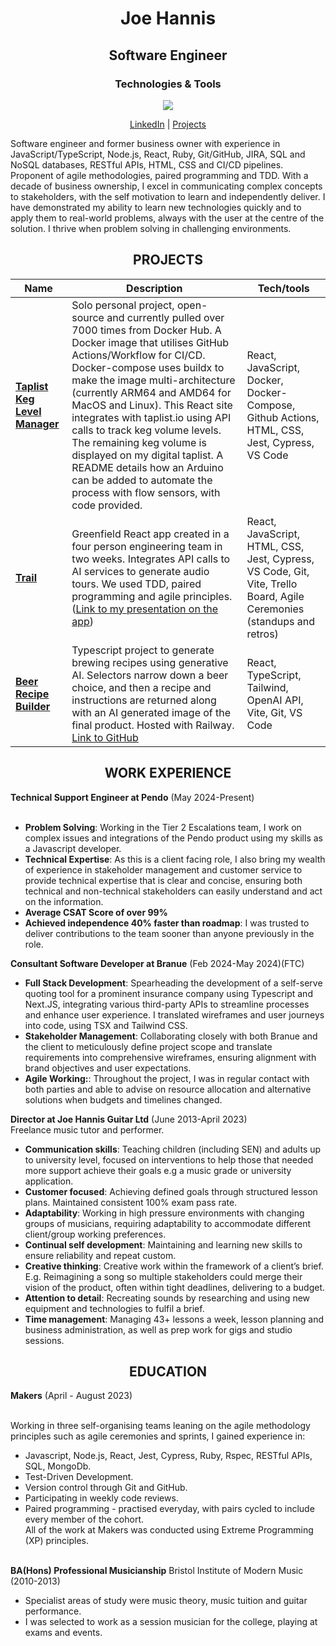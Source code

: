 <h1 align="center">Joe Hannis</h1>

<h2 align="center">Software Engineer</h2>

<h3 align="center">Technologies & Tools</h3>

<p align="center">
  <a href="https://skillicons.dev">
    <img src="https://skillicons.dev/icons?i=react,js,nodejs,vuejs,tailwind,ruby,docker,html,css,mongodb,postgres,bash" />
  </a>
</p>



<p align="center"> 
  <a href="https://www.linkedin.com/in/joe-hannis/">LinkedIn</a> | 
  <a href="https://github.com/joehannis/joehannis/blob/master/README.md#projects">Projects</a> 
</p>

Software engineer and former business owner with experience in JavaScript/TypeScript, Node.js, React, Ruby, Git/GitHub, JIRA, SQL and NoSQL databases, RESTful APIs, HTML, CSS and CI/CD pipelines. Proponent of agile methodologies, paired programming and TDD. With a decade of business ownership, I excel in communicating complex concepts to stakeholders, with the self motivation to learn and independently deliver. I have demonstrated my ability to learn new technologies quickly and to apply them to real-world problems, always with the user at the centre of the solution. I thrive when problem solving in challenging environments.

<h2 align="center">PROJECTS</h2>

| Name                         | Description       | Tech/tools        |
| ---------------------------- | ----------------- | ----------------- |
| [**Taplist Keg Level Manager**](https://tinyurl.com/26pfusx3)                 |Solo personal project, open-source and currently pulled over 7000 times from Docker Hub. A Docker image that utilises GitHub Actions/Workflow for CI/CD. Docker-compose uses buildx to make the image multi-architecture (currently ARM64 and AMD64 for MacOS and Linux). This React site integrates with taplist.io using API calls to track keg volume levels. The remaining keg volume is displayed on my digital taplist. A README details how an Arduino can be added to automate the process with flow sensors, with code provided.| React, JavaScript, Docker, Docker-Compose, Github Actions, HTML, CSS, Jest, Cypress, VS Code |
| [**Trail**](https://tinyurl.com/a5vmybxs)            | Greenfield React app created in a four person engineering team in two weeks. Integrates API calls to AI services to generate audio tours. We used TDD, paired programming and agile principles. ([Link to my presentation on the app](https://drive.google.com/file/d/1mSIrJ8QDvIhS6k-yOBnWxjJ6bwq7LsCW/view?usp=drive_link)) | React, JavaScript, HTML, CSS, Jest, Cypress, VS Code, Git, Vite, Trello Board, Agile Ceremonies (standups and retros)  |
| [**Beer Recipe Builder**](https://beer-recipe-builder-production.up.railway.app/)              | Typescript project to generate brewing recipes using generative AI. Selectors narrow down a beer choice, and then a recipe and instructions are returned along with an AI generated image of the final product. Hosted with Railway. [Link to GitHub](https://github.com/joehannis/beer-recipe-builder) | React, TypeScript, Tailwind, OpenAI API, Vite, Git, VS Code |


<h2 align="center">WORK EXPERIENCE</h2>
<strong>Technical Support Engineer at Pendo</strong> (May 2024-Present)</br></br>

- <strong>Problem Solving</strong>: Working in the Tier 2 Escalations team, I work on complex issues and integrations of the Pendo product using my skills as a Javascript developer.</br>
- <strong>Technical Expertise</strong>: As this is a client facing role, I also bring my wealth of experience in stakeholder management and customer service to provide technical expertise that is clear and concise, ensuring both technical and non-technical stakeholders can easily understand and act on the information.</br>
- <strong>Average CSAT Score of over 99%</strong></br>
- <strong>Achieved independence 40% faster than roadmap</strong>: I was trusted to deliver contributions to the team sooner than anyone previously in the role.</br>


<strong>Consultant Software Developer at Branue</strong> (Feb 2024-May 2024)(FTC)</br>


- <strong>Full Stack Development</strong>: Spearheading the development of a self-serve quoting tool for a prominent insurance company using Typescript and Next.JS, integrating various third-party APIs to streamline processes and enhance user experience. I translated wireframes and user journeys into code, using TSX and Tailwind CSS.</br>
- <strong>Stakeholder Management</strong>: Collaborating closely with both Branue and the client to meticulously define project scope and translate requirements into comprehensive wireframes, ensuring alignment with brand objectives and user expectations.</br>
- <strong>Agile Working:</strong>: Throughout the project, I was in regular contact with both parties and able to advise on resource allocation and alternative solutions when budgets and timelines changed.</br>


<strong>Director at Joe Hannis Guitar Ltd</strong> (June 2013-April 2023)</br>
Freelance music tutor and performer.

- <strong>Communication skills</strong>: Teaching children (including SEN) and adults up to university level, focused on interventions to help those that needed more support achieve their goals e.g a music grade or university application.</br>
- <strong>Customer focused</strong>: Achieving defined goals through structured lesson plans. Maintained consistent 100% exam pass rate.</br>
- <strong>Adaptability</strong>: Working in high pressure environments with changing groups of musicians, requiring adaptability to accommodate different client/group working preferences.</br>
- <strong>Continual self development</strong>:  Maintaining and learning new skills to ensure reliability and repeat custom.</br>
- <strong>Creative thinking</strong>: Creative work within the framework of a client’s brief. E.g. Reimagining a song so multiple stakeholders could merge their vision of the product, often within tight deadlines, delivering to a budget.</br>
- <strong>Attention to detail</strong>: Recreating sounds by researching and using new equipment and technologies to fulfil a brief.</br>
- <strong>Time management</strong>: Managing 43+ lessons a week, lesson planning and business administration, as well as prep work for gigs and studio sessions.</br>

<h2 align="center">EDUCATION</h2>
<strong>Makers</strong> (April - August 2023)</br></br> 

Working in three self-organising teams leaning on the agile methodology principles such as agile ceremonies and sprints, I gained experience in:</br>
- Javascript, Node.js, React,  Jest, Cypress, Ruby, Rspec, RESTful APIs, SQL, MongoDb.</br>
- Test-Driven Development.</br>
- Version control through Git and GitHub.</br>
- Participating in weekly code reviews.</br>
- Paired programming - practised everyday, with pairs cycled to include every member of the cohort.</br> 
All of the work at Makers was conducted using Extreme Programming (XP) principles.</br></br>

<strong>BA(Hons) Professional Musicianship</strong> Bristol Institute of Modern Music (2010-2013)</br>

- Specialist areas of study were music theory, music tuition and guitar performance.</br>
- I was selected to work as a session musician for the college, playing at exams and events.

